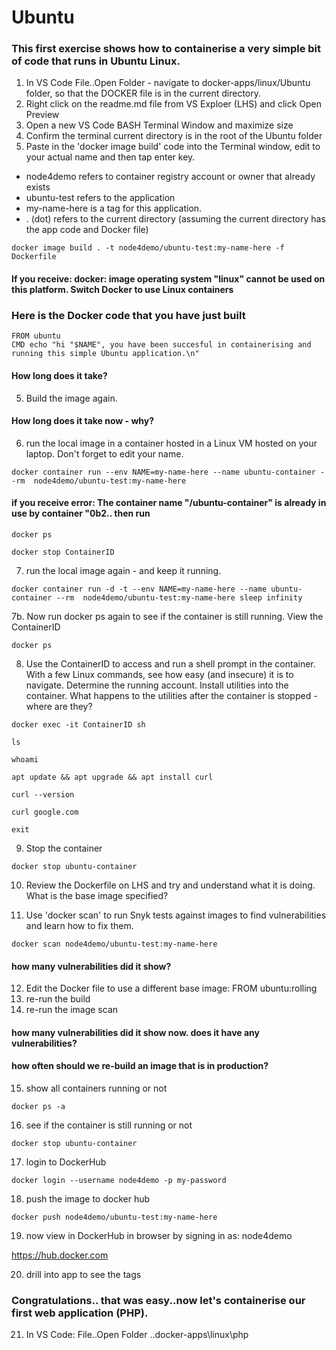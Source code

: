 # Ubuntu

### This first exercise shows how to containerise a very simple bit of code that runs in Ubuntu Linux. 

1. In VS Code File..Open Folder - navigate to docker-apps/linux/Ubuntu folder, so that the DOCKER file is in the current directory.
2. Right click on the readme.md file from VS Exploer (LHS) and click Open Preview
3. Open a new VS Code BASH Terminal Window and maximize size 
4. Confirm the terminal current directory is in the root of the Ubuntu folder
5. Paste in the 'docker image build' code into the Terminal window, edit to your actual name and then tap enter key.

- node4demo refers to container registry account or owner that already exists
- ubuntu-test refers to the application 
- my-name-here is a tag for this application. 
- . (dot) refers to the current directory (assuming the current directory has the app code and Docker file)

```
docker image build . -t node4demo/ubuntu-test:my-name-here -f Dockerfile
```

#### If you receive: docker: image operating system "linux" cannot be used on this platform. Switch Docker to use Linux containers

### Here is the Docker code that you have just built

```
FROM ubuntu
CMD echo "hi "$NAME", you have been succesful in containerising and running this simple Ubuntu application.\n" 
```

#### How long does it take?

5. Build the image again. 

#### How long does it take now - why?

6. run the local image in a container hosted in a Linux VM hosted on your laptop. Don't forget to edit your name.

```
docker container run --env NAME=my-name-here --name ubuntu-container --rm  node4demo/ubuntu-test:my-name-here
```

#### if you receive error: The container name "/ubuntu-container" is already in use by container "0b2.. then run 

```
docker ps

docker stop ContainerID
```

7. run the local image again - and keep it running. 

```
docker container run -d -t --env NAME=my-name-here --name ubuntu-container --rm  node4demo/ubuntu-test:my-name-here sleep infinity
```

7b. Now run docker ps again to see if the container is still running. View the ContainerID

```
docker ps
```

8. Use the ContainerID to access and run a shell prompt in the container. With a few Linux commands, see how easy (and insecure) it is to navigate. Determine the running account. Install utilities into the container. What happens to the utilities after the container is stopped - where are they?

```
docker exec -it ContainerID sh

ls

whoami

apt update && apt upgrade && apt install curl

curl --version

curl google.com

exit
```

9. Stop the container

```
docker stop ubuntu-container
```
10. Review the Dockerfile on LHS and try and understand what it is doing. What is the base image specified?

11. Use 'docker scan' to run Snyk tests against images to find vulnerabilities and learn how to fix them.

```
docker scan node4demo/ubuntu-test:my-name-here
```
#### how many vulnerabilities did it show?

12. Edit the Docker file to use a different base image: FROM ubuntu:rolling 
13. re-run the build
14. re-run the image scan 

#### how many vulnerabilities did it show now. does it have any vulnerabilities?

#### how often should we re-build an image that is in production?

15. show all containers running or not

```
docker ps -a
```

16. see if the container is still running or not

```
docker stop ubuntu-container
```

17. login to DockerHub

```
docker login --username node4demo -p my-password
```

18. push the image to docker hub

```
docker push node4demo/ubuntu-test:my-name-here
```

19. now view in DockerHub in browser by signing in as: node4demo 

https://hub.docker.com


20. drill into app to see the tags

### Congratulations.. that was easy..now let's containerise our first web application (PHP).

21. In VS Code: File..Open Folder ..docker-apps\linux\php
